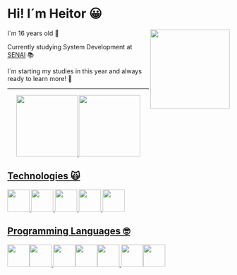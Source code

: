 # Hi! I´m Heitor 😀
<img height ="180em" align ="right" src="https://user-images.githubusercontent.com/98404376/187191229-248ba776-3825-4501-920e-876f65986dfc.png"/>

I´m 16 years old 🎉

Currently studying System Development at [SENAI](https://jandira.sp.senai.br/) 📚

I´m starting my studies in this year and always ready to learn more! 🤯

<div align="center"><hr>
  <a href="https://github.com/HeitorPontieri">
  <img height="139em" src="https://github-readme-stats.vercel.app/api?username=HeitorPontieri&theme=gruvbox"/>
  <img height="139em" src="https://github-readme-stats.vercel.app/api/top-langs/?username=HeitorPontieri&layout=compact&theme=gruvbox"/>
 
</div>

## Technologies 🙀

<img height="50em" src="https://cdn.jsdelivr.net/gh/devicons/devicon/icons/androidstudio/androidstudio-original.svg" /> <img 
height="50em" src="https://cdn.jsdelivr.net/gh/devicons/devicon/icons/vscode/vscode-original.svg" /> <img
height="50em" src="https://cdn.iconscout.com/icon/free/png-128/postman-3521648-2945092.png"/> <img
height="50em" src="https://cdn.jsdelivr.net/gh/devicons/devicon/icons/figma/figma-original.svg" /> <img
height="50em" src="https://cdn.jsdelivr.net/gh/devicons/devicon/icons/git/git-original.svg" />
           


## Programming Languages 🤓
  
<img height="50em" src="https://cdn.jsdelivr.net/gh/devicons/devicon/icons/javascript/javascript-plain.svg"/><img 
height='50em' src="https://cdn.jsdelivr.net/gh/devicons/devicon/icons/nodejs/nodejs-original.svg" /> <img
height="50em" src="https://cdn.jsdelivr.net/gh/devicons/devicon/icons/html5/html5-original.svg" /><img
height="50em" src="https://cdn.jsdelivr.net/gh/devicons/devicon/icons/css3/css3-original.svg" /><img
height="50em" src="https://cdn.jsdelivr.net/gh/devicons/devicon/icons/kotlin/kotlin-original.svg" /> <img 
height="50em" src="https://cdn.jsdelivr.net/gh/devicons/devicon/icons/mysql/mysql-original.svg" /><img
height="50em" src="https://cdn.jsdelivr.net/gh/devicons/devicon/icons/java/java-original.svg" /> 
  
  
 
          












